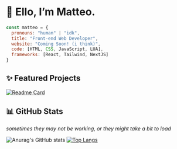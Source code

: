 # 👋  Ello, I’m Matteo.

```javascript
const matteo = {
  pronouns: "human" | "idk",
  title: "Front-end Web Developer",
  website: "Coming Soon! (i think)",
  code: [HTML, CSS, JavaScript, LUA],
  frameworks: [React, Tailwind, NextJS]
}
```

## ✨ Featured Projects

[![Readme Card](https://github-readme-stats-rainnfx.vercel.app/api/pin/?username=rainnfx&theme=nightowl&repo=rainnfx.me)](https://github.com/rainnfx/rainnfx.me-v3)

## 📊 GitHub Stats

*sometimes they may not be working, or they might take a bit to load*

![Anurag's GitHub stats](https://github-readme-stats-rainnfx.vercel.app/api?username=rainnfx&show_icons=true&theme=nightowl)
[![Top Langs](https://github-readme-stats-rainnfx.vercel.app/api/top-langs/?username=rainnfx&theme=nightowl&layout=compact)](https://github.com/rainnfx/github-readme-stats)

<!---
rainnfx/rainnfx is a ✨ special ✨ repository because its `README.md` (this file) appears on your GitHub profile.
You can click the Preview link to take a look at your changes.
--->

